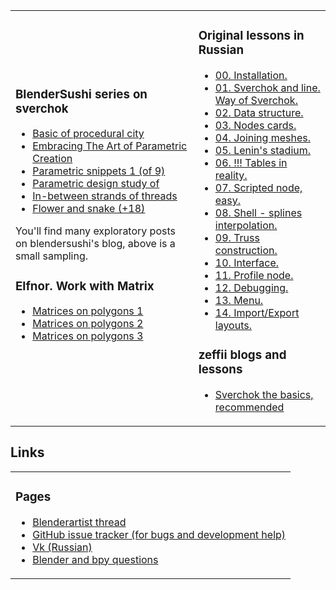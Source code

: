 <table class="sv_table2">
  <tr>
    <td class="sv_elem2">
	<h3 class='tofu'>BlenderSushi series on sverchok</h3>
	<ul>
	<li><a href='http://blendersushi.blogspot.ru/2014/01/sverchok-basic-of-procedural-city.html'>Basic of procedural city</a></li>
	<li><a href='http://blendersushi.blogspot.ru/2014/04/sverchok-embracing-art-of-parametric.html'>Embracing The Art of Parametric Creation</a></li>
	<li><a href='http://blendersushi.blogspot.com/2014/04/sverchok-parametric-snippets-1.html'>Parametric snippets 1 (of 9)</a></li>
        <li><a href='http://blendersushi.blogspot.com/2014/04/sverchok-parametric-design-study-of.html'>Parametric design study of</a></li>
	<li><a href='http://blendersushi.blogspot.com/2014/05/sverchok-in-between-strands-of-threads.html'>In-between strands of threads</a></li>
	<li><a href='http://blendersushi.blogspot.com/2014/06/sverchok-flower-and-snake_474.html'>Flower and snake (+18)</a></li>
	</ul>
	You'll find many exploratory posts on blendersushi's blog, above is a small sampling.
	<h3 class='tofu'>Elfnor. Work with Matrix</h3>
	<ul>
	<li><a href='http://elfnor.com/simple-sverchok-01-centers-polygons.html'>Matrices on polygons 1</a></li>
	<li><a href='http://elfnor.com/simple-sverchok-02-matrix-deform.html'>Matrices on polygons 2</a></li>
	<li><a href='http://elfnor.com/simple-sverchok-03-slope-dependent-trees.html'>Matrices on polygons 3</a></li>
	</ul>
	<br>
    </td>
    <td class="sv_elem2">
	<h3 class='tofu'>Original lessons in Russian</h3>
	<ul>
	<li><a href='http://nikitron.cc.ua/Sverchok_man_00.html'> 00. Installation.</a></li>
	<li><a href='http://nikitron.cc.ua/Sverchok_man_01.html'> 01. Sverchok and line. Way of Sverchok.</a></li>
	<li><a href='http://nikitron.cc.ua/Sverchok_man_02.html'> 02. Data structure.</a></li>
	<li><a href='http://nikitron.cc.ua/Sverchok_man_03.html'> 03. Nodes cards.</a></li>
	<li><a href='http://nikitron.cc.ua/Sverchok_man_04.html'> 04. Joining meshes.</a></li>
	<li><a href='http://nikitron.cc.ua/Sverchok_stadium.html'> 05. Lenin's stadium.</a></li>
	<li><a href='http://nikitron.cc.ua/Sverchok_table.html'> 06. !!! Tables in reality.</a></li>
	<li><a href='http://nikitron.cc.ua/Sverchok_man_07.html'> 07. Scripted node, easy.</a></li>
	<li><a href='http://nikitron.cc.ua/Sverchok_man_08.html'> 08. Shell - splines interpolation.</a></li>
	<li><a href='http://nikitron.cc.ua/Sverchok_man_09.html'> 09. Truss construction.</a></li>
	<li><a href='http://nikitron.cc.ua/Sverchok_man_10_theme.html'> 10. Interface.</a></li>
	<li><a href="http://nikitron.cc.ua/Sverchok_man_11_profile.html"> 11. Profile node.</a></li>
	<li><a href="http://nikitron.cc.ua/Sverchok_man_12_timing.html"> 12. Debugging.</a></li>
	<li><a href="http://nikitron.cc.ua/Sverchok_man_13_menu.html"> 13. Menu.</a></li>
	<li><a href="http://nikitron.cc.ua/Sverchok_man_14_IO.html"> 14. Import/Export layouts.</a></li>
	</ul>
	<h3 class='tofu'>zeffii blogs and lessons</h3>
	<ul>
	<li><a href='http://blenderscripting.blogspot.com/2014/08/sverchok-basics.html'>Sverchok the basics, recommended</a></li>
	</ul>
   </td>
   </tr>
</table>

## Links

<table class="sv_table2">
<tr>
	<td class="sv_elem2">
	<h3 class='tofu'>Pages</h3>
	    <ul>
		  <li><a href="http://www.blenderartists.org/forum/showthread.php?272679">Blenderartist thread</a></li>
		  <li><a href="https://github.com/nortikin/sverchok/issues?q=is%3Aissue+is%3Aopen+sort%3Aupdated-desc">GitHub issue tracker (for bugs and development help) </a></li>
		  <li><a href='http://vk.com/public35076122'>Vk (Russian)</a> </li>
		  <li><a href='http://blender.stackexchange.com'>	Blender and bpy questions </a></li>
	    </ul>
    </td>
</tr>
</table>  

